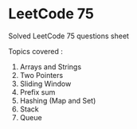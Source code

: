 # LeetCode 75
Solved LeetCode 75 questions sheet

Topics covered :
1. Arrays and Strings
2. Two Pointers
3. Sliding Window
4. Prefix sum
5. Hashing (Map and Set)
6. Stack
7. Queue
